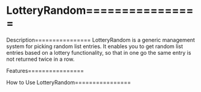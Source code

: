 # LotteryRandom================


Description================
LotteryRandom is a generic management system for picking random list entries. It enables you to get random list entries based on a lottery functionality, so that in one go the same entry is not returned twice in a row.

Features================

How to Use LotteryRandom================